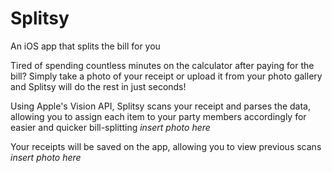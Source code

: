 # Splitsy

An iOS app that splits the bill for you

Tired of spending countless minutes on the calculator after paying for the bill? Simply take a photo of your receipt or upload it from your photo gallery and Splitsy will do the rest in just seconds!

Using Apple's Vision API, Splitsy scans your receipt and parses the data, allowing you to assign each item to your party members accordingly for easier and quicker bill-splitting
*insert photo here*

Your receipts will be saved on the app, allowing you to view previous scans
*insert photo here*
